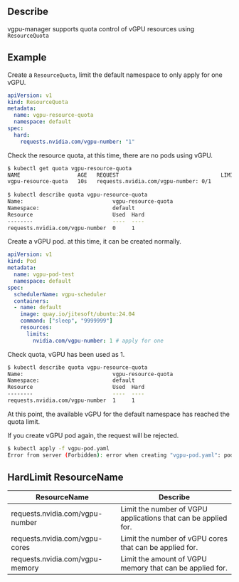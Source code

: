 ## Describe

vgpu-manager supports quota control of vGPU resources using `ResourceQuota`

## Example

Create a `ResourceQuota`, limit the default namespace to only apply for one vGPU.

```yaml
apiVersion: v1
kind: ResourceQuota
metadata:
  name: vgpu-resource-quota
  namespace: default
spec:
  hard:
    requests.nvidia.com/vgpu-number: "1"
```

Check the resource quota, at this time, there are no pods using vGPU.

```bash
$ kubectl get quota vgpu-resource-quota
NAME                  AGE   REQUEST                                LIMIT
vgpu-resource-quota   10s   requests.nvidia.com/vgpu-number: 0/1  
 
$ kubectl describe quota vgpu-resource-quota
Name:                            vgpu-resource-quota
Namespace:                       default
Resource                         Used  Hard
--------                         ----  ----
requests.nvidia.com/vgpu-number  0     1
```

Create a vGPU pod. at this time, it can be created normally.

```yaml
apiVersion: v1
kind: Pod
metadata:
  name: vgpu-pod-test
  namespace: default
spec:
  schedulerName: vgpu-scheduler
  containers:
  - name: default
    image: quay.io/jitesoft/ubuntu:24.04
    command: ["sleep", "9999999"]
    resources:
      limits:
        nvidia.com/vgpu-number: 1 # apply for one
```

Check quota, vGPU has been used as 1.

```bash
$ kubectl describe quota vgpu-resource-quota
Name:                            vgpu-resource-quota
Namespace:                       default
Resource                         Used  Hard
--------                         ----  ----
requests.nvidia.com/vgpu-number  1     1
```

At this point, the available vGPU for the default namespace has reached the quota limit.

If you create vGPU pod again, the request will be rejected.

```bash
$ kubectl apply -f vgpu-pod.yaml 
Error from server (Forbidden): error when creating "vgpu-pod.yaml": pods "vgpu-pod-test1" is forbidden: exceeded quota: vgpu-resource-quota, requested: requests.nvidia.com/vgpu-number=1, used: requests.nvidia.com/vgpu-number=1, limited: requests.nvidia.com/vgpu-number=1
```

## HardLimit ResourceName

| ResourceName                    | Describe                                                       |
|---------------------------------|----------------------------------------------------------------|
| requests.nvidia.com/vgpu-number | Limit the number of VGPU applications that can be applied for. |
| requests.nvidia.com/vgpu-cores  | Limit the number of vGPU cores that can be applied for.        |
| requests.nvidia.com/vgpu-memory | Limit the amount of VGPU memory that can be applied for.       |
